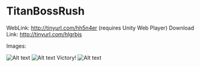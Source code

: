 # TitanBossRush
WebLink: http://tinyurl.com/hh5n4er (requires Unity Web Player)
Download Link: http://tinyurl.com/hlgrbjs

Images: 

![Alt text](https://s3-us-west-2.amazonaws.com/resumeimages/tbr3.jpg )
![Alt text](https://s3-us-west-2.amazonaws.com/resumeimages/TRB1.jpg )
Victory!
![Alt text](https://s3-us-west-2.amazonaws.com/resumeimages/TBR4.jpg "Victory!" )
